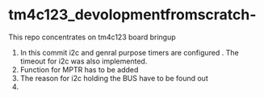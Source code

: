 # tm4c123_devolopmentfromscratch-
This repo concentrates on tm4c123 board bringup 
1. In this commit i2c and genral purpose timers are configured . The timeout for i2c was also implemented. 
2. Function for MPTR has to be added 
3. The reason for i2c holding the BUS have to be found out 
4. 
